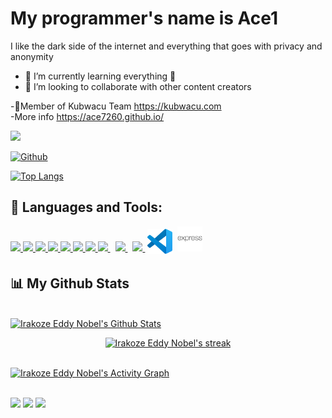 <!--### Hi there 👋

<!--
**Ace7260/Ace7260** is a ✨ _special_ ✨ repository because its `README.md` (this file) appears on your GitHub profile.

Here are some ideas to get you started:

- ...
- 🌱 I’m currently learning ...
- 👯 I’m looking to collaborate on ...
- 🤔 I’m looking for help with ...
- 💬 Ask me about ...
- 📫 How to reach me: ...
- 😄 Pronouns: ...
- ⚡ Fun fact: ...
-->


# My programmer's name is Ace1
I like the dark side of the internet and everything that goes with privacy and anonymity

- 🌱 I’m currently learning everything 🤣
- 👯 I’m looking to collaborate with other content creators
<!-- - 🥅 2021 Goals: Contribute more to Open Source projects -->
<!-- - ⚡ i like hacking and video game -->
-🔭Member of Kubwacu Team https://kubwacu.com</br>
-More info https://ace7260.github.io/

![](https://visitor-badge.laobi.icu/badge?page_id=Ace7260.Ace7260)

[![Github](https://img.shields.io/github/followers/Ace7260?label=Follow&style=social)](https://github.com/Ace7260)

[![Top Langs](https://github-readme-stats.vercel.app/api/top-langs/?username=Ace7260&layout=compact&theme=react&hide_border=true&bg_color=0D1117)](https://github.com/Ace7260/github-readme-stats)
<!-- 
[![willianrod's wakatime stats](https://github-readme-stats.vercel.app/api/wakatime?username=Ace7260&layout=compact&theme=react&hide_border=true&bg_color=0D1117)](https://github.com/Ace7260/github-readme-stats) -->

## 🚀 Languages and Tools:

<p align="left"> 
    <a href="https://www.java.com" target="_blank"> <img src="https://img.icons8.com/color/48/000000/java-coffee-cup-logo.png"/> </a>
    <a href="https://reactjs.org/" target="_blank"> <img src="https://img.icons8.com/color/48/000000/react-native.png"/> </a>
<!--     <a href="https://spring.io/projects/spring-boot" target="_blank"> <img src="https://img.icons8.com/color/48/000000/spring-logo.png"/> </a>  -->
    <a href="https://developer.mozilla.org/en-US/docs/Web/JavaScript" target="_blank"> <img src="https://img.icons8.com/color/48/000000/javascript.png"/> 
    <a href="https://www.w3.org/html/" target="_blank"> <img src="https://img.icons8.com/color/48/000000/html-5.png"/> </a> 
    <a href="https://www.w3schools.com/css/" target="_blank"> <img src="https://img.icons8.com/color/48/000000/css3.png"/> </a> 
    <a href="https://getbootstrap.com" target="_blank"> <img src="https://img.icons8.com/color/48/000000/bootstrap.png"/> </a> 
    <a href="https://www.python.org" target="_blank"> <img src="https://img.icons8.com/color/48/000000/python.png"/> </a> 
    <a style="padding-right:8px;" href="https://nodejs.org" target="_blank"> <img src="https://img.icons8.com/color/48/000000/nodejs.png"/> </a> 
    <a style="padding-right:8px;" href="https://www.mysql.com/" target="_blank"> <img src="https://img.icons8.com/fluent/50/000000/mysql-logo.png"/> </a>
<!--     <a href="https://www.mongodb.com/" target="_blank"> <img src="https://raw.githubusercontent.com/devicons/devicon/master/icons/mongodb/mongodb-original-wordmark.svg" alt="mongodb" width="48" height="48"/> </a>  -->
<!--     <a href="https://firebase.google.com/" target="_blank"> <img src="https://img.icons8.com/color/48/000000/firebase.png"/> </a>
    <a href="https://postman.com" target="_blank"> <img src="https://www.vectorlogo.zone/logos/getpostman/getpostman-icon.svg" alt="postman" width="45" height="45"/> </a>    -->
    <a href="https://git-scm.com/" target="_blank"> <img src="https://img.icons8.com/color/48/000000/git.png"/> </a>
    <img src="https://raw.githubusercontent.com/github/explore/80688e429a7d4ef2fca1e82350fe8e3517d3494d/topics/visual-studio-code/visual-studio-code.png" alt="VS Code" height="40" style="vertical-align:top; margin:4px">
<!--     <a href="https://www.jenkins.io" target="_blank"> <img src="https://www.vectorlogo.zone/logos/jenkins/jenkins-icon.svg" alt="jenkins" width="48" height="48"/> </a> 
    <a href="https://redux.js.org" target="_blank"> <img src="https://img.icons8.com/color/48/000000/redux.png"/> </a> -->
    <a href="https://expressjs.com" target="_blank"> <img src="https://raw.githubusercontent.com/devicons/devicon/master/icons/express/express-original-wordmark.svg" alt="express" width="40" height="40"/> </a>
</p>
    
## 📊 My Github Stats
  <br/>
    <a href="https://github.com/Ace7260/github-readme-stats"><img alt="Irakoze Eddy Nobel's Github Stats" src="https://github-readme-stats.vercel.app/api?username=Ace7260&show_icons=true&count_private=true&theme=react&hide_border=true&bg_color=0D1117"/> </a>
  <br/> 
    <p align="center">
    <a href="https://github.com/Ace7260/github-readme-streak-stats">
        <img title="🔥 Get streak stats for your profile at git.io/streak-stats" alt="Irakoze Eddy Nobel's streak" src="https://github-readme-streak-stats.herokuapp.com/?user=Ace7260&theme=black-ice&hide_border=true&stroke=0000&background=060A0CD0"/></a>
    </a>
</p>

<br/>
<a href="https://github.com/Ace7260/github-readme-activity-graph"><img alt="Irakoze Eddy Nobel's Activity Graph" src="https://activity-graph.herokuapp.com/graph?username=Ace7260&bg_color=0D1117&color=5BCDEC&line=5BCDEC&point=FFFFFF&hide_border=true"/></a>
<br/>
<br/>
<p align="left">
  <a href = "https://www.linkedin.com/in/eddy-nobel-irakoze-867b99204/"><img src="https://img.icons8.com/fluent/48/000000/linkedin.png"/></a>
  <a href = "https://twitter.com/nobel_eddy"><img src="https://img.icons8.com/fluent/48/000000/twitter.png"/></a>
  <a href = "https://www.instagram.com/edd_nob/"><img src="https://img.icons8.com/fluent/48/000000/instagram-new.png"/></a>
</p>

